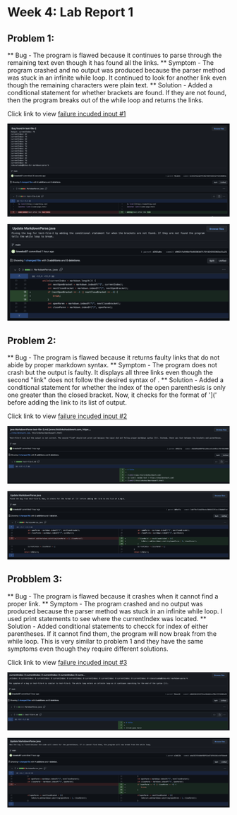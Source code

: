 # Week 4: Lab Report 1

## Problem 1:
** Bug - The program is flawed because it continues to parse through the remaining text even though it has found all the links. 
** Symptom - The program crashed and no output was produced because the parser method was stuck in an infinite while loop. It continued to look for another link even though the remaining characters were plain text.
** Solution - Added a conditional statement for whether brackets are found. If they are not found, then the program breaks out of the while loop and returns the links.

Click link to view [failure incuded input #1](https://github.com/kneeko97/markdown-parse/blob/main/test-file-2.md)

![ouput](symptom1.png)

![fixed-bug-1](Fix-bug-1.png)

## Problem 2: 
** Bug - The program is flawed because it returns faulty links that do not abide by proper markdown syntax. 
** Symptom - The program does not crash but the output is faulty. It displays all three links even though the second "link"  does not follow the desired syntax of []().
** Solution - Added a conditional statement for whether the index of the open parenthesis is only one greater than the closed bracket. Now, it checks for the format of '](' before adding the link to its list of output.

Click link to view [failure incuded input #2](https://github.com/kneeko97/markdown-parse/blob/main/test-file-3.md)

![ouput](symptom2.png)

![fixed-bug-2](Fix-bug-2.png)

## Probblem 3: 
** Bug - The program is flawed because it crashes when it cannot find a proper link.
** Symptom - The program crashed and no output was produced because the parser method was stuck in an infinite while loop. I used print statements to see where the currentIndex was located.
** Solution - Added conditional statements to checck for index of either parentheses. If it cannot find them, the program will now break from the while loop. This is very similar to problem 1 and they have the same symptoms even though they require different solutions. 

Click link to view [failure incuded input #3](https://github.com/kneeko97/markdown-parse/blob/main/test-file-4.md)

![ouput](symptom3.png)

![fixed-bug-3](Fix-bug-3.png)